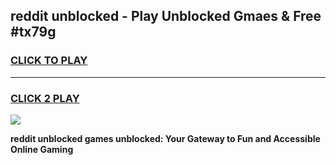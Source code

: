 
## reddit unblocked - Play Unblocked Gmaes & Free #tx79g
<h3>
<a href="https://news.freeplayer.one?title=reddit_unblocked&ref=24F">CLICK TO PLAY</a></h3>
<hr>

<h3>
<a href="https://news.freeplayer.one?title=reddit_unblocked&ref=24F">CLICK 2 PLAY</a>
  
</h3>

<a href="https://news.freeplayer.one?title=reddit_unblocked&ref=24F/"><img src="https://clearcache.store/games.png"></a>


**reddit unblocked games unblocked: Your Gateway to Fun and Accessible Online Gaming**
